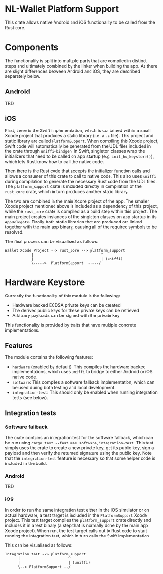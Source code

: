 NL-Wallet Platform Support
==========================

This crate allows native Android and iOS functionality to be called from the Rust core.

# Components

The functionality is split into multiple parts that are compiled in distinct steps and ultimately combined by the linker when building the app.
As there are slight differences between Android and iOS, they are described separately below.

## Android

TBD

## iOS

First, there is the Swift implementation, which is contained within a small Xcode project that produces a static library (i.e. a `.a` file).
This project and static library are called `PlatformSupport`.
When compiling this Xcode project, Swift code will automatically be generated from the UDL files included in the crate through `uniffi-bindgen`.
In Swift, singleton classes wrap the initializers that need to be called on app startup (e.g. `init_hw_keystore()`), which lets Rust know how to call the native code.

Then there is the Rust code that accepts the initializer function calls and allows a consumer of this crate to call to native code.
This also uses `uniffi` during compilation to generate the necessary Rust code from the UDL files.
The `platform_support` crate is included directly in compilation of the `rust_core` crate, which in turn produces another static library.

The two are combined in the main Xcore project of the app.
The smaller Xcode project mentioned above is included as a dependency of this project, while the `rust_core` crate is compiled as a build step within this project.
The main project creates instances of the singleton classes on app startup in its `AppDelegate`.
Finally both static libraries that are produced are linked together with the main app binary, causing all of the required symbols to be resolved.

The final process can be visualised as follows:

```
Wallet Xcode Project --> rust_core --> platform_support
            |                               ^
            |                               | (uniffi)
            \----->  PlatformSupport  -----/
```

# Hardware Keystore

Currently the functionality of this module is the following:

* Hardware backed ECDSA private keys can be created
* The derived public keys for these private keys can be retrieved
* Arbitrary payloads can be signed with the private key

This functionality is provided by traits that have multiple concrete implementations.

## Features

The module contains the following features:

* `hardware` (enabled by default): This compiles the hardware backed implementations, which uses `uniffi` to bridge to either Android or iOS native code.
* `software`: This compiles a software fallback implementation, which can be used during both testing and local development.
* `integration-test`: This should only be enabled when running integration tests (see below).

## Integration tests

### Software fallback

The crate contains an integration test for the software fallback, which can be run using `cargo test --features software,integration-test`.
This test simply uses the crate to create a new private key, get its public key, sign a payload and then verify the returned signature using the public key.
Note that the `integration-test` feature is necessary so that some helper code is included in the build.

### Android

TBD

### iOS

In order to run the same integration test either in the iOS simulator or on actual hardware, a test target is included in the `PlatformSupport` Xcode project.
This test target compiles the `platform_support` crate directly and includes it in a test binary (a step that is normally done by the main app Xcode project).
When run, the test target calls out to Rust code to start running the integration test, which in turn calls the Swift implementation.

This can be visualised as follows:

```
Integration test --> platform_support
      |                      ^
      |                      | (uniffi)
      \--> PlatformSupport --/
```
